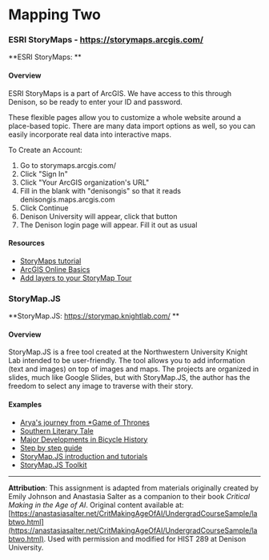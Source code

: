 # Mapping Two

### ESRI StoryMaps - https://storymaps.arcgis.com/

**ESRI StoryMaps: **

#### Overview 

ESRI StoryMaps is a part of ArcGIS. We have access to this through Denison,
so be ready to enter your ID and password. 

These flexible pages allow you to customize a whole website around a
place-based topic. There are many data import options as well, so you
can easily incorporate real data into interactive maps. 

To Create an Account:
1) Go to storymaps.arcgis.com/
2) Click "Sign In"
3) Click "Your ArcGIS organization's URL"
4) Fill in the blank with "denisongis" so that it reads denisongis.maps.arcgis.com
5) Click Continue
6) Denison University will appear, click that button
7) The Denison login page will appear. Fill it out as usual


#### Resources 
-   [StoryMaps
    tutorial](https://storymaps.arcgis.com/stories/cea22a609a1d4cccb8d54c650b595bc4)
-   [ArcGIS Online
    Basics](https://www.esri.com/training/catalog/5d816c0255cf937306d2d3ef/arcgis-online-basics/)
-   [Add layers to your StoryMap
    Tour](https://www.esri.com/arcgis-blog/products/constituent-engagement/constituent-engagement/add-layers-to-your-story-map-tour/)

### StoryMap.JS

**StoryMap.JS: <https://storymap.knightlab.com/> **

#### Overview 

StoryMap.JS is a free tool created at the Northwestern University Knight
Lab intended to be user-friendly. The tool allows you to add information
(text and images) on top of images and maps. The projects are organized
in slides, much like Google Slides, but with StoryMap.JS, the author has
the freedom to select any image to traverse with their story.

#### Examples

-   [Arya's journey from *Game of Thrones](https://storymap.knightlab.com/examples/aryas-journey/)
-   [Southern Literary Tale](https://www.georgiahumanities.org/southern-literary-trail-story-map/)
-   [Major Developments in Bicycle History](https://uploads.knightlab.com/storymapjs/350d65c8a540fade00dcbaf7cd4a8802/vaillancourt/draft.html)
-   [Step by step
    guide](https://programminghistorian.org/en/lessons/displaying-georeferenced-map-knightlab-storymap-js)
-   [StoryMap.JS introduction and
    tutorials](https://libguides.jcu.edu.au/digitalmethods/storymap)
-   [StoryMap.JS
    Toolkit](https://dh.sites.gettysburg.edu/toolkit/tools/storymap-js/)

---

**Attribution**: This assignment is adapted from materials originally created by Emily Johnson and Anastasia Salter as a companion to their book *Critical Making in the Age of AI*. Original content available at: [https://anastasiasalter.net/CritMakingAgeOfAI/UndergradCourseSample/labtwo.html](https://anastasiasalter.net/CritMakingAgeOfAI/UndergradCourseSample/labtwo.html). Used with permission and modified for HIST 289 at Denison University.
